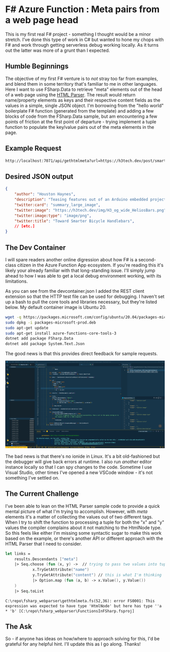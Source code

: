 # F# Azure Function : Meta pairs from a web page head

This is my first real F# project - something I thought would be a minor stretch. I've done this type of work in C# but wanted to hone my chops with F# and work through getting serverless debug working locally. As it turns out the latter was more of a grunt than I expected.

## Humble Beginnings

The objective of my first F# venture is to *not* stray too far from examples, and blend them in some territory that's familiar to me in other languages. Here I want to use FSharp.Data to retrieve "meta" elements out of the head of a web page using the [HTML Parser](https://fsprojects.github.io/FSharp.Data/library/HtmlParser.html). The result would return name/property elements as keys and their respective content fields as the values in a simple, single JSON object. I'm borrowing from the "hello world" boilerplate F# function (generated from the template) and adding a few blocks of code from the FSharp.Data sample, but am encountering a few points of friction at the first point of departure - trying implement a tuple function to populate the key/value pairs out of the meta elements in the page.

## Example Request

```html
http://localhost:7071/api/gethtmlmeta?url=https://h3tech.dev/post/smart-bars-iot/
```

## Desired JSON output

```json
{
    "author": "Houston Haynes",
    "description": "Teasing features out of an Arduino embedded project using Android and Google Location Services APIs",
    "twitter:card": "summary_large_image",
    "twitter:image": "https://h3tech.dev/img/H3_og_wide_HeliosBars.png",
    "twitter:image:type": "image/png",
    "twitter:title": "Toward Smarter Bicycle Handlebars",
    // [etc.]
}
```

## The Dev Container

I will spare readers another online digression about how F# is a second-class citizen in the Azure Function App ecosystem. If you're reading this it's likely your already familiar with that long-standing issue. I'll simply jump ahead to how I was able to get a local debug environment working, with its limitations. 

As you can see from the devcontainer.json I added the REST client extension so that the HTTP test file can be used for debugging. I haven't set up a bash to pull the core tools and libraries necessary, but they're listed below. My default container image is Ubuntu 20.

```bash
wget -q https://packages.microsoft.com/config/ubuntu/20.04/packages-microsoft-prod.deb
sudo dpkg -i packages-microsoft-prod.deb
sudo apt-get update
sudo apt-get install azure-functions-core-tools-3
dotnet add package FSharp.Data
dotnet add package System.Text.Json
```

The good news is that this provides direct feedback for sample requests.

![Image of WIP](Screenshot_2021-05-09.png)

The bad news is that there's no ionide in Linux. It's a bit old-fashioned but the debugger will give back errors at runtime. I also run *another* editor instance locally so that I can spy changes to the code. Sometime I use Visual Studio, other times I've opened a new VSCode window - it's not something I've settled on.

## The Current Challenge

I've been able to lean on the HTML Parser sample code to provide a quick mental picture of what I'm trying to accomplish. However, with *meta* elements it's a matter of collecting the values out of two different tags. When I try to shift the function to processing a tuple for both the "x" and "y" values the compiler complains about it not matching to the HtmlNode type. So this feels like either I'm missing some syntactic sugar to make this work based on the example, or there's another API or different approach with the HTML Parser that I need to consider.

```fsharp
let links = 
    results.Descendants ["meta"]
    |> Seq.choose (fun (x, y) ->  // trying to pass two values into tuple
            x.TryGetAttribute("name")
            y.TryGetAttribute("content") // this is what I'm thinking
            |> Option.map (fun (a, b) -> x.Value(), y.Value())
    )
    |> Seq.toList
```

```
C:\repo\fsharp_webparser\gethtmlmeta.fs(52,36): error FS0001: This expression was expected to have type 'HtmlNode' but here has type ''a * 'b' [C:\repo\fsharp_webparser\FunctionsInFSharp.fsproj]
```

## The Ask

So - if anyone has ideas on how/where to approach solving for this, I'd be grateful for any helpful hint. I'll update this as I go along. Thanks!
